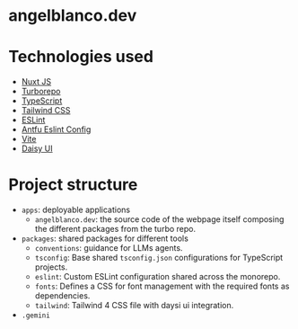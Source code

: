 # angelblanco.dev

# Technologies used

- [Nuxt JS](https://nuxt.com)
- [Turborepo](https://turbo.build/repo)
- [TypeScript](https://www.typescriptlang.org/)
- [Tailwind CSS](https://tailwindcss.com/)
- [ESLint](https://eslint.org/)
- [Antfu Eslint Config](https://github.com/antfu/eslint-config)
- [Vite](https://vitejs.dev/)
- [Daisy UI](https://daisyui.com/)

# Project structure

- `apps`: deployable applications
  - `angelblanco.dev`: the source code of the webpage itself composing the different packages from the turbo repo.
- `packages`: shared packages for different tools
  - `conventions`: guidance for LLMs agents.
  - `tsconfig`: Base shared `tsconfig.json` configurations for TypeScript projects.
  - `eslint`: Custom ESLint configuration shared across the monorepo.
  - `fonts`: Defines a CSS for font management with the required fonts as dependencies.
  - `tailwind`: Tailwind 4 CSS file with daysi ui integration.
- `.gemini`
